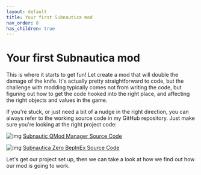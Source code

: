 ```yaml
---
layout: default
title: Your first Subnautica mod
nav_order: 8
has_children: true
---
```


# Your first Subnautica mod

This is where it starts to get fun! Let create a mod that will double the damage of the knife. It's actually pretty straightforward to code, but the challenge with modding typically comes not from writing the code, but figuring out how to get the code hooked into the right place, and affecting the right objects and values in the game.

If you're stuck, or just need a bit of a nudge in the right direction, you can always refer to the working source code in my GitHub repository. Just make sure you're looking at the right project code:

![img](file:///D:/Dev/Subnautica%20Modding%20Tutorial/mroshaw.github.io/Subnautica/images/qmm.png?lastModify=1671668429) [Subnautic QMod Manager Source Code](https://github.com/mroshaw/BeginnersGuideModSubnautica/tree/main/KnifeDamageMod_SN)

![img](file:///D:/Dev/Subnautica%20Modding%20Tutorial/mroshaw.github.io/Subnautica/images/bepinex.png?lastModify=1671668429) [Subnautica Zero BepInEx Source Code](https://github.com/mroshaw/BeginnersGuideModSubnautica/tree/main/KnifeDamageMod_SN_BEPINEX)

Let's get our project set up, then we can take a look at how we find out how our mod is going to work.
